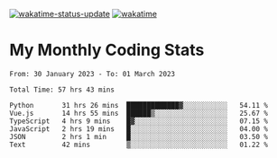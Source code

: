 [![wakatime-status-update](https://github.com/noopurphalak/noopurphalak/workflows/wakatime-status-update/badge.svg)](https://github.com/noopurphalak/noopurphalak/actions/workflows/main.yml)
[![wakatime](https://wakatime.com/badge/user/80ace140-ef40-4fdd-b8ed-f3be3d2e1aea.svg)](https://wakatime.com/@80ace140-ef40-4fdd-b8ed-f3be3d2e1aea)

# My Monthly Coding Stats

<!--START_SECTION:waka-->

```text
From: 30 January 2023 - To: 01 March 2023

Total Time: 57 hrs 43 mins

Python       31 hrs 26 mins  █████████████▓░░░░░░░░░░░   54.11 %
Vue.js       14 hrs 55 mins  ██████▒░░░░░░░░░░░░░░░░░░   25.67 %
TypeScript   4 hrs 9 mins    █▓░░░░░░░░░░░░░░░░░░░░░░░   07.15 %
JavaScript   2 hrs 19 mins   █░░░░░░░░░░░░░░░░░░░░░░░░   04.00 %
JSON         2 hrs 1 min     █░░░░░░░░░░░░░░░░░░░░░░░░   03.50 %
Text         42 mins         ▒░░░░░░░░░░░░░░░░░░░░░░░░   01.22 %
```

<!--END_SECTION:waka-->
